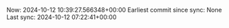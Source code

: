 Now: 2024-10-12 10:39:27.566348+00:00 Earliest commit since sync: None Last sync: 2024-10-12 07:22:41+00:00
